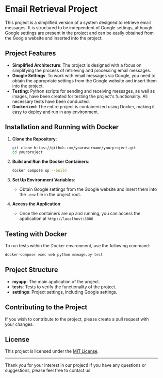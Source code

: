 # Email Retrieval Project

This project is a simplified version of a system designed to retrieve email messages. It is structured to be independent of Google settings, although Google settings are present in the project and can be easily obtained from the Google website and inserted into the project.

## Project Features

- **Simplified Architecture**: The project is designed with a focus on simplifying the process of retrieving and processing email messages.
- **Google Settings**: To work with email messages via Google, you need to obtain the appropriate settings from the Google website and insert them into the project.
- **Testing**: Python scripts for sending and receiving messages, as well as images, have been created for testing the project's functionality. All necessary tests have been conducted.
- **Dockerized**: The entire project is containerized using Docker, making it easy to deploy and run in any environment.

## Installation and Running with Docker

1. **Clone the Repository**:
   ```bash
   git clone https://github.com/yourusername/yourproject.git
   cd yourproject
   ```

2. **Build and Run the Docker Containers**:
   ```bash
   docker compose up --build
   ```

3. **Set Up Environment Variables**:
   - Obtain Google settings from the Google website and insert them into the `.env` file in the project root.

4. **Access the Application**:
   - Once the containers are up and running, you can access the application at `http://localhost:8000`.

## Testing with Docker

To run tests within the Docker environment, use the following command:

```bash
docker-compose exec web python manage.py test
```

## Project Structure

- **myapp**: The main application of the project.
- **tests**: Tests to verify the functionality of the project.
- **settings**: Project settings, including Google settings.

## Contributing to the Project

If you wish to contribute to the project, please create a pull request with your changes.

## License

This project is licensed under the [MIT License](LICENSE).

---

Thank you for your interest in our project! If you have any questions or suggestions, please feel free to contact us.
```
